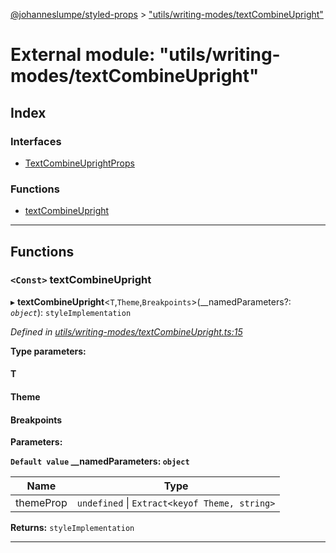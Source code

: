 [@johanneslumpe/styled-props](../README.md) > ["utils/writing-modes/textCombineUpright"](../modules/_utils_writing_modes_textcombineupright_.md)

# External module: "utils/writing-modes/textCombineUpright"

## Index

### Interfaces

* [TextCombineUprightProps](../interfaces/_utils_writing_modes_textcombineupright_.textcombineuprightprops.md)

### Functions

* [textCombineUpright](_utils_writing_modes_textcombineupright_.md#textcombineupright)

---

## Functions

<a id="textcombineupright"></a>

### `<Const>` textCombineUpright

▸ **textCombineUpright**<`T`,`Theme`,`Breakpoints`>(__namedParameters?: *`object`*): `styleImplementation`

*Defined in [utils/writing-modes/textCombineUpright.ts:15](https://github.com/johanneslumpe/styled-props/blob/8e709f1/src/utils/writing-modes/textCombineUpright.ts#L15)*

**Type parameters:**

#### T 
#### Theme 
#### Breakpoints 
**Parameters:**

**`Default value` __namedParameters: `object`**

| Name | Type |
| ------ | ------ |
| themeProp | `undefined` \| `Extract<keyof Theme, string>` |

**Returns:** `styleImplementation`

___

